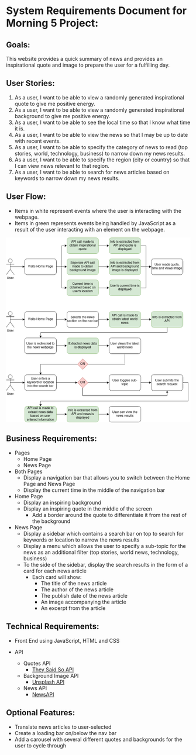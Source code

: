 # System Requirements Document for Morning 5 Project:

## Goals:

This website provides a quick summary of news and provides an inspirational quote and image to prepare the user for a fulfilling day.

## User Stories:

1. As a user, I want to be able to view a randomly generated inspirational quote to give me positive energy.
2. As a user, I want to be able to view a randomly generated inspirational background to give me positive energy.
3. As a user, I want to be able to see the local time so that I know what time it is.
4. As a user, I want to be able to view the news so that I may be up to date with recent events.
5. As a user, I want to be able to specify the category of news to read (top stories, world, technology, business) to narrow down my news results.
6. As a user, I want to be able to specify the region (city or country) so that I can view news relevant to that region.
7. As a user, I want to be able to search for news articles based on keywords to narrow down my news results.

## User Flow:

- Items in white represent events where the user is interacting with the webpage.
- Items in green represents events being handled by JavaScript as a result of the user interacting with an element on the webpage.

![User Flow Diagram](./user-flow_morning5.png)

## Business Requirements:

- Pages
  - Home Page
  - News Page
- Both Pages
  - Display a navigation bar that allows you to switch between the Home Page and News Page
  - Display the current time in the middle of the navigation bar
- Home Page
  - Display an inspiring background
  - Display an inspiring quote in the middle of the screen
    - Add a border around the quote to differentiate it from the rest of the background
- News Page
  - Display a sidebar which contains a search bar on top to search for keywords or location to narrow the news results
  - Display a menu which allows the user to specify a sub-topic for the news as an additional filter (top stories, world news, technology, business)
  - To the side of the sidebar, display the search results in the form of a card for each news article
    - Each card will show:
      - The title of the news article
      - The author of the news article
      - The publish date of the news article
      - An image accompanying the article
      - An excerpt from the article

## Technical Requirements:

- Front End using JavaScript, HTML and CSS
- API

  - Quotes API
    - [They Said So API](https://theysaidso.com/api/)
  - Background Image API
    - [Unsplash API](https://unsplash.com/developers)
  - News API
    - [NewsAPI](https://newsapi.org/)

## Optional Features:

- Translate news articles to user-selected
- Create a loading bar on/below the nav bar
- Add a carousel with several different quotes and backgrounds for the user to cycle through
